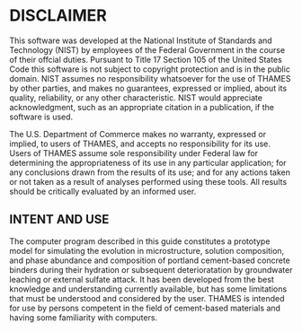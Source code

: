 # DISCLAIMER

This software was developed at the National Institute of Standards and
Technology (NIST) by employees of the Federal Government in the course of
their offcial duties.  Pursuant to Title 17 Section 105 of the United States
Code this software is not subject to copyright protection and is in the
public domain. NIST assumes no responsibility whatsoever for the use of
THAMES by other parties, and makes no guarantees, expressed or implied, about
its quality, reliability, or any other characteristic. NIST would appreciate
acknowledgment, such as an appropriate citation in a publication, if the
software is used.

The U.S. Department of Commerce makes no warranty, expressed or implied, to
users of THAMES, and accepts no responsibility for its use. Users of
THAMES assume sole responsibility under Federal law for determining the
appropriateness of its use in any particular application; for any conclusions
drawn from the results of its use; and for any actions taken or not taken as
a result of analyses performed using these tools. All results should be
critically evaluated by an informed user.


## INTENT AND USE

The computer program described in this guide constitutes a prototype
model for simulating the evolution in microstructure, solution composition,
and phase abundance and composition of portland cement-based concrete binders
during their hydration or subsequent deterioratation by groundwater leaching
or external sulfate attack. It has been developed from the best knowledge and
understanding currently available, but has some limitations that must be
understood and considered by the user. THAMES is intended for use by persons
competent in the field of cement-based materials and having some familiarity
with computers.
